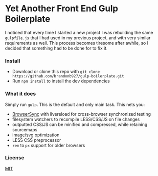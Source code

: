 # Yet Another Front End Gulp Boilerplate

I noticed that every time I started a new project I was rebuilding the same `gulpfile.js` that I had used in my previous project, and with very similar requirements as well. This process becomes tiresome after awhile, so I decided that something had to be done for to fix it.


### Install

- Download or clone this repo with `git clone https://github.com/brandonb927/gulp-boilerplate.git`
- Run `npm install` to install the dev dependencies


### What it does

Simply run `gulp`. This is the default and only main task. This nets you:

- [BrowserSync](http://www.browsersync.io/) with livereload for cross-browser synchronized testing
- filesystem watchers to recompile LESS/CSS/JS on file changes
- outputted CSS/JS can be minified and compressed, while retaining sourcemaps
- image/svg optimization
- LESS CSS preprocessor
- `rem` to `px` support for older browsers


### License

[MIT](http://opensource.org/licenses/MIT)
